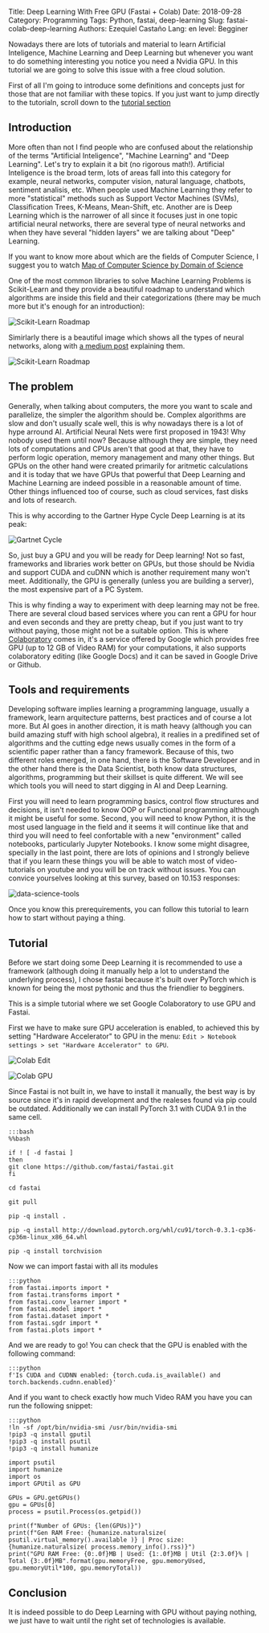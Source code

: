 Title: Deep Learning With Free GPU (Fastai + Colab)
Date: 2018-09-28
Category: Programming
Tags: Python, fastai, deep-learning
Slug: fastai-colab-deep-learning
Authors: Ezequiel Castaño
Lang: en
level: Begginer

Nowadays there are lots of tutorials and material to learn Artificial Inteligence, Machine Learning and Deep Learning but whenever you want to do something interesting you notice you need a Nvidia GPU. In this tutorial we are going to solve this issue with a free cloud solution.

<!-- PELICAN_END_SUMMARY -->

First of all I'm going to introduce some definitions and concepts just for those that are not familiar with these topics. If you just want to  jump directly to the tutorialn, scroll down to the [tutorial section](#tutorial)

## Introduction

More often than not I find people who are confused about the relationship of the terms "Artificial Inteligence", "Machine Learning" and "Deep Learning". Let's try to explain it a bit (no rigorous math!). Artificial Inteligence is the broad term, lots of areas fall into this category for example, neural networks, computer vision, natural language, chatbots, sentiment analisis, etc. When people used Machine Learning they refer to more "statistical" methods such as Support Vector Machines (SVMs), Classification Trees, K-Means, Mean-Shift, etc. Another are is Deep Learning which is the narrower of all since it focuses just in one topic artificial neural networks, there are several type of neural networks and when they have several "hidden layers" we are talking about "Deep" Learning.

If you want to know more about which are the fields of Computer Science, I suggest you to watch [Map of Computer Science by Domain of Science](https://www.youtube.com/watch?v=SzJ46YA_RaA)

One of the most common libraries to solve Machine Learning Problems is Scikit-Learn and they provide a beautiful roadmap to understand which algorithms are inside this field and their categorizations (there may be much more but it's enough for an introduction):

![Scikit-Learn Roadmap]({attach}images/sklearn-roadmap.png)

Simirlarly there is a beautiful image which shows all the types of neural networks, along with [a medium post](https://towardsdatascience.com/the-mostly-complete-chart-of-neural-networks-explained-3fb6f2367464) explaining them.

![Scikit-Learn Roadmap]({attach}images/neural-networks-types.png)

## The problem

Generally, when talking about computers, the more you want to scale and parallelize, the simpler the algorithm should be. Complex algorithms are slow and don't usually scale well, this is why nowadays there is a lot of hype arround AI. Artificial Neural Nets were first proposed in 1943! Why nobody used them until now? Because although they are simple, they need lots of computations and CPUs aren't that good at that, they have to perform logic operation, memory management and many other things. But GPUs on the other hand were created primarily for aritmetic calculations and it is today that we have GPUs that powerful that Deep Learning and Machine Learning are indeed possible in a reasonable amount of time. Other things influenced too of course, such as cloud services, fast disks and lots of research.

This is why according to the Gartner Hype Cycle Deep Learning is at its peak:

![Gartnet Cycle]({attach}images/gartnet-2017.jpg)

So, just buy a GPU and you will be ready for Deep learning! Not so fast, frameworks and libraries work better on GPUs, but those should be Nvidia and support CUDA and cuDNN which is another requirement many won't meet. Additionally, the GPU is generally (unless you are building a server), the most expensive part of a PC System.

This is why finding a way to experiment with deep learning may not be free. There are several cloud based services where you can rent a GPU for hour and even seconds and they are pretty cheap, but if you just want to try without paying, those might not be a suitable option. This is where [Colaboratory](https://colab.research.google.com/) comes in, it's a service offered by Google which provides free GPU (up to 12 GB of Video RAM) for your computations, it also supports colaboratory editing (like Google Docs) and it can be saved in Google Drive or Github.

## Tools and requirements

Developing software implies learning a programming language, usually a framework, learn arquitecture patterns, best practices and of course a lot more. But AI goes in another direction, it is math heavy (although you can build amazing stuff with high school algebra), it realies in a predifined set of algorithms and the cutting edge news usually comes in the form of a scientific paper rather than a fancy framework. Because of this, two different roles emerged, in one hand, there is the Software Developer and in the other hand there is the Data Scientist, both know data structures, algorithms, programming but their skillset is quite different. We will see which tools you will need to start digging in AI and Deep Learning.

First you will need to learn programming basics, control flow structures and decisions, it isn't needed to know OOP or Functional programming although it might be useful for some. Second, you will need to know Python, it is the most used language in the field and it seems it will continue like that and third you will need to feel confortable with a new "environment" called notebooks, particularly Jupyter Notebooks. I know some might disagree, specially in the last point, there are lots of opinions and I strongly believe that if you learn these things you will be able to watch most of video-tutorials on youtube and you will be on track without issues. You can convice yourselves looking at this survey, based on 10.153 responses:

![data-science-tools]({attach}images/data-science-tools.png)


Once you know this prerequirements, you can follow this tutorial to learn how to start without paying a thing.

## Tutorial

Before we start doing some Deep Learning it is recommended to use a framework (although doing it manually help a lot to understand the underlying process), I chose fastai because it's built over PyTorch which is known for being the most pythonic and thus the friendlier to begginers.

This is a simple tutorial where we set Google Colaboratory to use GPU and Fastai.

First we have to make sure GPU acceleration is enabled, to achieved this by setting "Hardware Accelerator" to GPU in the menu: `Edit > Notebook settings > set "Hardware Accelerator" to GPU`.

![Colab Edit]({attach}images/colab-edit.png)

![Colab GPU]({attach}images/colab-gpu.png)

Since Fastai is not built in, we have to install it manually, the best way is by source since it's in rapid development and the realeses found via pip could be outdated. Additionally we can install PyTorch 3.1 with CUDA 9.1 in the same cell.

    :::bash
    %%bash

    if ! [ -d fastai ]
    then
    git clone https://github.com/fastai/fastai.git
    fi

    cd fastai

    git pull

    pip -q install . 

    pip -q install http://download.pytorch.org/whl/cu91/torch-0.3.1-cp36-cp36m-linux_x86_64.whl 

    pip -q install torchvision


Now we can import fastai with all its modules

    :::python
    from fastai.imports import *
    from fastai.transforms import *
    from fastai.conv_learner import *
    from fastai.model import *
    from fastai.dataset import *
    from fastai.sgdr import *
    from fastai.plots import *

And we are ready to go! You can check that the GPU is enabled with the following command:

    :::python
    f'Is CUDA and CUDNN enabled: {torch.cuda.is_available() and torch.backends.cudnn.enabled}'

And if you want to check exactly how much Video RAM you have you can run the following snippet:

    :::python
    !ln -sf /opt/bin/nvidia-smi /usr/bin/nvidia-smi
    !pip3 -q install gputil
    !pip3 -q install psutil
    !pip3 -q install humanize

    import psutil
    import humanize
    import os
    import GPUtil as GPU

    GPUs = GPU.getGPUs()
    gpu = GPUs[0]
    process = psutil.Process(os.getpid())

    print(f"Number of GPUs: {len(GPUs)}")
    print(f"Gen RAM Free: {humanize.naturalsize( psutil.virtual_memory().available )} | Proc size: {humanize.naturalsize( process.memory_info().rss)}")
    print("GPU RAM Free: {0:.0f}MB | Used: {1:.0f}MB | Util {2:3.0f}% | Total {3:.0f}MB".format(gpu.memoryFree, gpu.memoryUsed, gpu.memoryUtil*100, gpu.memoryTotal))

## Conclusion

It is indeed possible to do Deep Learning with GPU without paying nothing, we just have to wait until the right set of technologies is available.